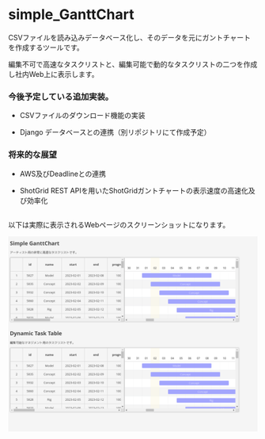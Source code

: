 # simple_GanttChart
CSVファイルを読み込みデータベース化し、そのデータを元にガントチャートを作成するツールです。

編集不可で高速なタスクリストと、編集可能で動的なタスクリストの二つを作成し社内Web上に表示します。


### 今後予定している追加実装。

- CSVファイルのダウンロード機能の実装

- Django データベースとの連携（別リポジトリにて作成予定）


### 将来的な展望

- AWS及びDeadlineとの連携

- ShotGrid REST APIを用いたShotGridガントチャートの表示速度の高速化及び効率化

##
以下は実際に表示されるWebページのスクリーンショットになります。


![Test Image 1](/image/simple_gantt_chart_main_v01.png)

